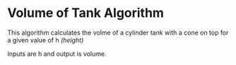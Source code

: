 # Volume of Tank Algorithm
This algorithm calculates the volme of a cylinder tank with a cone on top for a given value of h *(height)* 

Inputs are h and output is volume.
